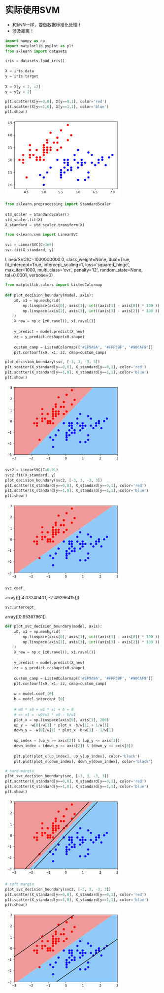 
# 实际使用SVM

- 和kNN一样，要做数据标准化处理！
- 涉及距离！

```python
import numpy as np
import matplotlib.pyplot as plt
from sklearn import datasets
```

```python
iris = datasets.load_iris()

X = iris.data
y = iris.target

X = X[y < 2, :2]
y = y[y < 2]
```

```python
plt.scatter(X[y==0,0], X[y==0,1], color='red')
plt.scatter(X[y==1,0], X[y==1,1], color='blue')
plt.show()
```

![png](..\assets\img\SVM\3_output_3_0.png)

```python
from sklearn.preprocessing import StandardScaler

std_scaler = StandardScaler()
std_scaler.fit(X)
X_standard = std_scaler.transform(X)
```

```python
from sklearn.svm import LinearSVC

svc = LinearSVC(C=1e9)
svc.fit(X_standard, y)
```

LinearSVC(C=1000000000.0, class_weight=None, dual=True, fit_intercept=True,
         intercept_scaling=1, loss='squared_hinge', max_iter=1000,
         multi_class='ovr', penalty='l2', random_state=None, tol=0.0001,
         verbose=0)

```python
from matplotlib.colors import ListedColormap

def plot_decision_boundary(model, axis):
    x0, x1 = np.meshgrid(
        np.linspace(axis[0], axis[1], int((axis[1] - axis[0]) * 100 )).reshape(-1, 1),
        np.linspace(axis[2], axis[3], int((axis[3] - axis[2]) * 100 )).reshape(-1, 1)
    )
    X_new = np.c_[x0.ravel(), x1.ravel()]

    y_predict = model.predict(X_new)
    zz = y_predict.reshape(x0.shape)

    custom_camp = ListedColormap(['#EF9A9A', '#FFF59F', '#90CAF9'])
    plt.contourf(x0, x1, zz, cmap=custom_camp)
```

```python
plot_decision_boundary(svc, [-3, 3, -3, 3])
plt.scatter(X_standard[y==0,0], X_standard[y==0,1], color='red')
plt.scatter(X_standard[y==1,0], X_standard[y==1,1], color='blue')
plt.show()
```

![png](..\assets\img\SVM\3_output_7_0.png)

```python
svc2 = LinearSVC(C=0.01)
svc2.fit(X_standard, y)
plot_decision_boundary(svc2, [-3, 3, -3, 3])
plt.scatter(X_standard[y==0,0], X_standard[y==0,1], color='red')
plt.scatter(X_standard[y==1,0], X_standard[y==1,1], color='blue')
plt.show()
```

![png](..\assets\img\SVM\3_output_8_0.png)

```python
svc.coef_
```

array([[ 4.03240401, -2.49296415]])

```python
svc.intercept_
```

array([0.95367961])

```python
def plot_svc_decision_boundary(model, axis):
    x0, x1 = np.meshgrid(
        np.linspace(axis[0], axis[1], int((axis[1] - axis[0]) * 100 )).reshape(-1, 1),
        np.linspace(axis[2], axis[3], int((axis[3] - axis[2]) * 100 )).reshape(-1, 1)
    )
    X_new = np.c_[x0.ravel(), x1.ravel()]

    y_predict = model.predict(X_new)
    zz = y_predict.reshape(x0.shape)

    custom_camp = ListedColormap(['#EF9A9A', '#FFF59F', '#90CAF9'])
    plt.contourf(x0, x1, zz, cmap=custom_camp)

    w = model.coef_[0]
    b = model.intercept_[0]

    # w0 * x0 + w1 * x1 + b = 0
    # => x1 = -w0/w1 * x0 - b/w1
    plot_x = np.linspace(axis[0], axis[1], 200)
    up_y = -w[0]/w[1] * plot_x -b/w[1] + 1/w[1]
    down_y = -w[0]/w[1] * plot_x -b/w[1] - 1/w[1]

    up_index = (up_y >= axis[2]) & (up_y <= axis[3])
    down_index = (down_y >= axis[2]) & (down_y <= axis[3])

    plt.plot(plot_x[up_index], up_y[up_index], color='black')
    plt.plot(plot_x[down_index], down_y[down_index], color='black')
```

```python
# hard margin
plot_svc_decision_boundary(svc, [-3, 3, -3, 3])
plt.scatter(X_standard[y==0,0], X_standard[y==0,1], color='red')
plt.scatter(X_standard[y==1,0], X_standard[y==1,1], color='blue')
plt.show()
```

![png](..\assets\img\SVM\3_output_12_0.png)

```python
# soft margin
plot_svc_decision_boundary(svc2, [-3, 3, -3, 3])
plt.scatter(X_standard[y==0,0], X_standard[y==0,1], color='red')
plt.scatter(X_standard[y==1,0], X_standard[y==1,1], color='blue')
plt.show()
```

![png](..\assets\img\SVM\3_output_13_0.png)
